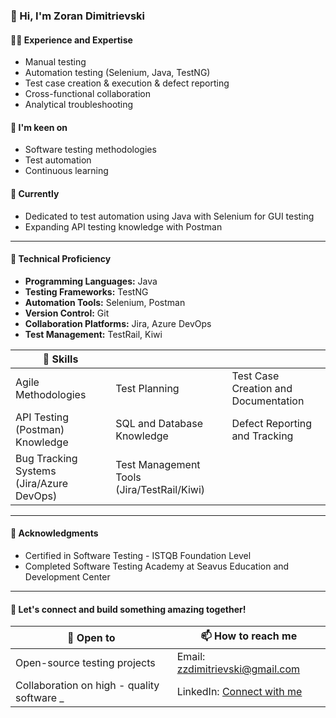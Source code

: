 ### 👋 Hi, I'm Zoran Dimitrievski

#### 👨‍💻 Experience and Expertise
- Manual testing
- Automation testing (Selenium, Java, TestNG)
- Test case creation & execution & defect reporting
- Cross-functional collaboration
- Analytical troubleshooting

#### 👀 I'm keen on
- Software testing methodologies
- Test automation
- Continuous learning

#### 🌱 Currently
- Dedicated to test automation using Java with Selenium for GUI testing
- Expanding API testing knowledge with Postman

---


#### 🚀 Technical Proficiency
- **Programming Languages:** Java
- **Testing Frameworks:** TestNG
- **Automation Tools:** Selenium, Postman
- **Version Control:** Git
- **Collaboration Platforms:** Jira, Azure DevOps
- **Test Management:** TestRail, Kiwi




| 💪 Skills                                                         |                |                                      |
| ------------------------------------------------------------------ | -------------- | ------------------------------------ |
| Agile Methodologies                                               | Test Planning | Test Case Creation and Documentation |
| API Testing (Postman) Knowledge                                   | SQL and Database Knowledge           | Defect Reporting and Tracking         |
| Bug Tracking Systems (Jira/Azure DevOps)                          | Test Management Tools (Jira/TestRail/Kiwi) |                                      |


---

#### 🌟 Acknowledgments
- Certified in Software Testing - ISTQB Foundation Level
- Completed Software Testing Academy at Seavus Education and Development Center

---
#### 🤝 Let's connect and build something amazing together!
| 💞️ Open to                                                  | 📫 How to reach me                                      |
| ------------------------------------------------------------ | -------------------------------------------------------- |
| Open-source testing projects                                 | Email: [zzdimitrievski@gmail.com](mailto:zzdimitrievski@gmail.com) |
| Collaboration on high - quality software  _                      | LinkedIn: [Connect with me](https://www.linkedin.com/in/zoran-dimitrievski/) |


